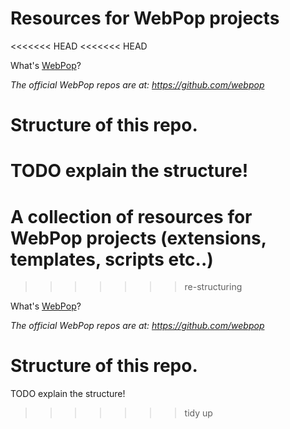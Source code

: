 Resources for WebPop projects
=============================
<<<<<<< HEAD
<<<<<<< HEAD

What's [WebPop](http://www.webpop.com/ "Cloud CMS for Designers")?

*The official WebPop repos are at: https://github.com/webpop*

Structure of this repo.
=======================

TODO explain the structure!
=======
A collection of resources for WebPop projects (extensions, templates, scripts etc..)
=======
>>>>>>> re-structuring

What's [WebPop](http://www.webpop.com/ "Cloud CMS for Designers")?

*The official WebPop repos are at: https://github.com/webpop*

Structure of this repo.
=======================

TODO explain the structure!

>>>>>>> tidy up
